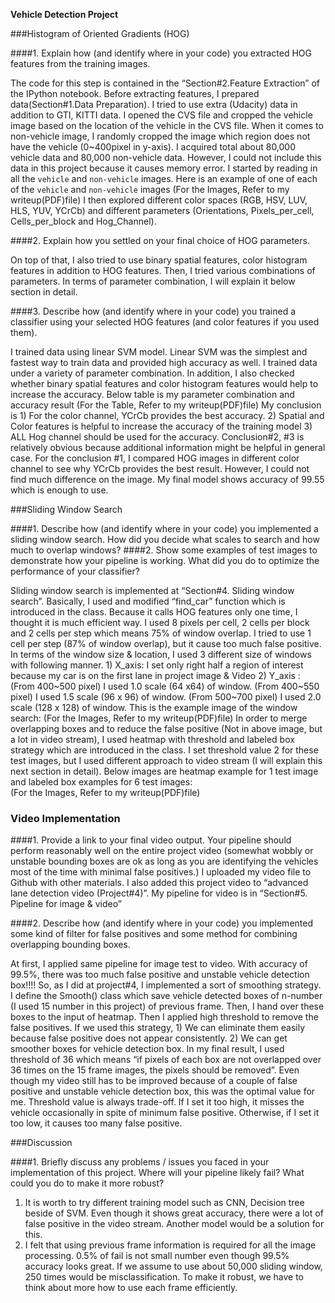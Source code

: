 **Vehicle Detection Project**


###Histogram of Oriented Gradients (HOG)

####1. Explain how (and identify where in your code) you extracted HOG features from the training images.

The code for this step is contained in the “Section#2.Feature Extraction” of the IPython notebook. Before extracting features, I prepared data(Section#1.Data Preparation). I tried to use extra (Udacity) data in addition to GTI, KITTI data. I opened the CVS file and cropped the vehicle image based on the location of the vehicle in the CVS file. When it comes to non-vehicle image, I randomly cropped the image which region does not have the vehicle (0~400pixel in y-axis). I acquired total about 80,000 vehicle data and 80,000 non-vehicle data. However, I could not include this data in this project because it causes memory error. 
I started by reading in all the `vehicle` and `non-vehicle` images.  Here is an example of one of each of the `vehicle` and `non-vehicle` images (For the Images, Refer to my writeup(PDF)file)
I then explored different color spaces (RGB, HSV, LUV, HLS, YUV, YCrCb) and different parameters (Orientations, Pixels_per_cell, Cells_per_block and Hog_Channel). 

####2. Explain how you settled on your final choice of HOG parameters.

On top of that, I also tried to use binary spatial features, color histogram features in addition to HOG features. Then, I tried various combinations of parameters. In terms of parameter combination, I will explain it below section in detail.

####3. Describe how (and identify where in your code) you trained a classifier using your selected HOG features (and color features if you used them).

I trained data using linear SVM model. Linear SVM was the simplest and fastest way to train data and provided high accuracy as well. I trained data under a variety of parameter combination. In addition, I also checked whether binary spatial features and color histogram features would help to increase the accuracy. Below table is my parameter combination and accuracy result
(For the Table, Refer to my writeup(PDF)file)
My conclusion is 1) For the color channel, YCrCb provides the best accuracy. 2) Spatial and Color features is helpful to increase the accuracy of the training model 3) ALL Hog channel should be used for the accuracy. Conclusion#2, #3 is relatively obvious because additional information might be helpful in general case. For the conclusion #1, I compared HOG images in different color channel to see why YCrCb provides the best result. However, I could not find much difference on the image. My final model shows accuracy of 99.55 which is enough to use. 


###Sliding Window Search

####1. Describe how (and identify where in your code) you implemented a sliding window search.  How did you decide what scales to search and how much to overlap windows?
####2. Show some examples of test images to demonstrate how your pipeline is working.  What did you do to optimize the performance of your classifier?
 
Sliding window search is implemented at “Section#4. Sliding window search”. Basically, I used and modified “find_car” function which is introduced in the class. Because it calls HOG features only one time, I thought it is much efficient way. I used 8 pixels per cell, 2 cells per block and 2 cells per step which means 75% of window overlap. I tried to use 1 cell per step (87% of window overlap), but it cause too much false positive. In terms of the window size & location, I used 3 different size of windows with following manner. 1) X_axis: I set only right half a region of interest because my car is on the first lane in project image & Video 2) Y_axis : (From 400~500 pixel) I used 1.0 scale (64 x64) of window. (From 400~550 pixel) I used 1.5 scale (96 x 96) of window. (From 500~700 pixel) I used 2.0 scale (128 x 128) of window. This is the example image of the window search:
(For the Images, Refer to my writeup(PDF)file)
In order to merge overlapping boxes and to reduce the false positive (Not in above image, but a lot in video stream), I used heatmap with threshold and labeled box strategy which are introduced in the class. I set threshold value 2 for these test images, but I used different approach to video stream (I will explain this next section in detail). Below images are heatmap example for 1 test image and labeled box examples for 6 test images:  
(For the Images, Refer to my writeup(PDF)file)


### Video Implementation

####1. Provide a link to your final video output.  Your pipeline should perform reasonably well on the entire project video (somewhat wobbly or unstable bounding boxes are ok as long as you are identifying the vehicles most of the time with minimal false positives.)
I uploaded my video file to Github with other materials. I also added this project video to “advanced lane detection video (Project#4)”. My pipeline for video is in “Section#5. Pipeline for image & video”

####2. Describe how (and identify where in your code) you implemented some kind of filter for false positives and some method for combining overlapping bounding boxes.

At first, I applied same pipeline for image test to video. With accuracy of 99.5%, there was too much false positive and unstable vehicle detection box!!!! So, as I did at project#4, I implemented a sort of smoothing strategy. I define the Smooth() class which save vehicle detected boxes of n-number (I used 15 number in this project) of previous frame. Then, I hand over these boxes to the input of heatmap. Then I applied high threshold to remove the false positives. If we used this strategy, 1) We can eliminate them easily because false positive does not appear consistently. 2) We can get smoother boxes for vehicle detection box. In my final result, I used threshold of 36 which means “if pixels of each box are not overlapped over 36 times on the 15 frame images, the pixels should be removed”. Even though my video still has to be improved because of a couple of false positive and unstable vehicle detection box, this was the optimal value for me. Threshold value is always trade-off. If I set it too high, it misses the vehicle occasionally in spite of minimum false positive. Otherwise, if I set it too low, it causes too many false positive. 


###Discussion

####1. Briefly discuss any problems / issues you faced in your implementation of this project.  Where will your pipeline likely fail?  What could you do to make it more robust?

1) It is worth to try different training model such as CNN, Decision tree beside of SVM. Even though it shows great accuracy, there were a lot of false positive in the video stream. Another model would be a solution for this. 
2) I felt that using previous frame information is required for all the image processing. 0.5% of fail is not small number even though 99.5% accuracy looks great. If we assume to use about 50,000 sliding window, 250 times would be misclassification. To make it robust, we have to think about more how to use each frame efficiently.  



